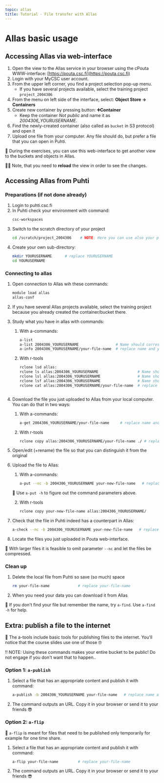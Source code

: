 ```yaml
---
topic: allas
title: Tutorial - File transfer with Allas
---
```


# Allas basic usage

## Accessing Allas via web-interface

1. Open the view to the Allas service in your browser using the cPouta WWW-interface: [https://pouta.csc.fi](https://pouta.csc.fi)
2. Login with your MyCSC user account.
3. From the upper left corner, you find a project selection pop-up menu. 
   - If you have several projects available, select the training project `project_2004306`
4. From the menu on left side of the interface, select: **Object Store -> Containers**
5. Create new container by pressing button: **➕Container**
   - Keep the container _Not public_ and name it as *2004306_YOURUSERNAME*.
6. Find the newly-created container (also called as `bucket` in S3 protocol) and open it
7. Upload one file from your computer. Any file should do, but prefer a file that you can open in Puhti.

💭 During the exercises, you can use this web-interface to get another view to the buckets and objects in Allas.

☝🏻 Note, that you need to **reload** the view in order to see the changes.

## Accessing Allas from Puhti

### Preparations (if not done already)

1. Login to puhti.csc.fi
2. In Puhti check your environment with command:
   ```bash
   csc-workspaces
   ```
3. Switch to the scratch directory of your project 
   ```bash
   cd /scratch/project_2004306    # NOTE: Here you can use also your project
   ```
4. Create your own sub-directory:
   ```bash
   mkdir YOURUSERNAME      # replace YOURUSERNAME
   cd YOURUSERNAME
   ```

### Connecting to allas

1. Open connection to Allas wih these commands:
   ```bash
   module load allas
   allas-conf 
   ```
2. If you have several Allas projects available, select the training project because you already created the container/bucket there.
3. Study what you have in allas with commands:
   1. With a-commands:
      ```bash
      a-list
      a-list 2004306_YOURUSERNAME                 # Name should correspond to your new container/bucket
      a-info 2004306_YOURUSERNAME/your-file-name  # replace name and your-file-name
      ```
   2. With r-tools
      ```bash
      rclone lsd allas:
      rclone ls allas:2004306_YOURUSERNAME                  # Name should correspond to your new container/bucket
      rclone lsl allas:2004306_YOURUSERNAME                 # Name should correspond to your new container/bucket
      rclone lsf allas:2004306_YOURUSERNAME                 # Name should correspond to your new container/bucket
      rclone cat allas:2004306_YOURUSERNAME/your-file-name  # replace name and your-file-name
   ```
4. Download the file you just uploaded to Allas from your local computer. You can do that in two ways: 
   1. With a-commands:
      ```bash
      a-get 2004306_YOURUSERNAME/your-file-name     # replace name and your-file-name
      ```
   2. With r-tools
      ```bash
      rclone copy allas:2004306_YOURUSERNAME/your-file-name ./ # replace name and your-file-name
      ```
5. Open/edit (+rename) the file so that you can distinguish it from the original
6. Upload the file to Allas:
   1. With a-commands:
      ```bash
      a-put --nc -b 2004306_YOURUSERNAME your-new-file-name   # replace name and your-new-file-name
      ```
   💭 Use `a-put -h` to figure out the command parameters above.

   2. With r-tools
      ```bash
      rclone copy your-new-file-name allas:2004306_YOURUSERNAME/
      ```
7. Check that the file in Puhti indeed has a counterpart in Allas:
   ```bash
   a-check --nc -b 2004306_YOURUSERNAME your-new-file-name   # replace name and your-new-file-name
   ```
8. Locate the files you just uploaded in Pouta web-interface.

💬 With larger files it is feasible to omit parameter `--nc` and let the files be compressed.

### Clean up
1. Delete the local file from Puhti so save (so much) space
   ```bash
   rm your-file-name             # replace your-file-name
   ```
2. When you need your data you can download it from Allas

💭 If you don't find your file but remember the name, try `a-find`. Use `a-find -h` for help.

## Extra: publish a file to the internet
💬 The a-tools include basic tools for publishing files to the internet. You'll notice that the course slides use one of those 🤓

‼️ NOTE: Using these commands makes your entire bucket to be public! Do not engage if you don't want that to happen..

### Option 1: `a-publish`

1. Select a file that has an appropriate content and publish it with command:
   ```bash
   a-publish -b 2004306_YOURUSERNAME your-file-name   # replace name and your-file-name
   ```
2. The command outputs an URL. Copy it in your browser or send it to your friends 😎 

### Option 2: `a-flip`

💬 `a-flip` is meant for files that need to be published only temporarily for example for one time share. 

1. Select a file that has an appropriate content and publish it with command:
   ```bash
   a-flip your-file-name         # replace your-file-name
   ```
2. The command outputs an URL. Copy it in your browser or send it to your friends 😎 
